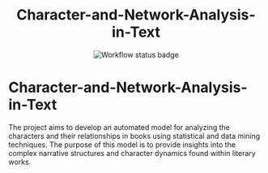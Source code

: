 <div align="center">
    <h1>Character-and-Network-Analysis-in-Text</h1>
    <img src="https://github.com/<OWNER>/<REPOSITORY>/actions/workflows/<WORKFLOW_FILE>/badge.svg" alt="Workflow status badge">
</div>


# Character-and-Network-Analysis-in-Text
The project aims to develop an automated model for analyzing the characters and their relationships in books using statistical and data mining techniques. The purpose of this model is to provide insights into the complex narrative structures and character dynamics found within literary works.

